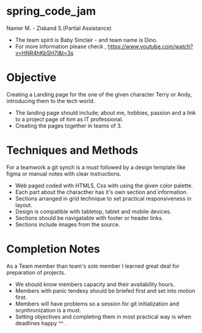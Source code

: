 # spring_code_jam
Namer M. - Ziskand S.(Partial Assistance)
- The team spirit is Baby Sinclair - and team name is Dino.
- For more information please check , https://www.youtube.com/watch?v=HNR4hKbSH7I&t=3s

# Objective #
Creating a Landing page for the one of the given character Terry or Andy, introducing them to the tech world.
- The landing page should include; about me, hobbies, passion and a link to a project page of him as IT professional.
- Creating the pages together in teams of 3.

# Techniques and Methods
For a teamwork a git synch is a must followed by a design template like figma or manual notes with clear instructions.

- Web paged coded with HTML5, Css with using the given color palette.
- Each part about the characther has it's own section and information.
- Sections arranged in grid technique to set practical responsiveness in layout.
- Design is compatible with tabletop, tablet and mobile devices.
- Sections should be navigatable with footer or header links.
- Sections include images from the source.

# Completion Notes
As a Team member than team's sole member I learned great deal for preparation of projects.

- We should know members capacity and their availability hours.
- Members with panic tendesy should be briefed first and set into motion first.
- Members will have problems so a session for git initialization and scynhronization is a must.
- Setting objectives and completing them in most practical way is when deadlines happy ^^ .


